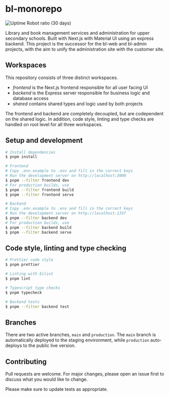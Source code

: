 # bl-monorepo

![Uptime Robot ratio (30 days)](https://img.shields.io/uptimerobot/ratio/m790106369-0ed2a627f24343cf93d2bba7)

Library and book management services and administration for upper secondary schools. Built with Next.js with Material UI using an express backend. This project is the successor for the bl-web and bl-admin projects, with the aim to unify the administration site with the customer site.

## Workspaces

This repository consists of three distinct workspaces.

- _frontend_ is the Next.js frontend responsible for all user facing UI
- _backend_ is the Express server responsible for business logic and database access
- _shared_ contains shared types and logic used by both projects

The frontend and backend are completely decoupled, but are codependent on the shared logic. In addition, code style, linting and type checks are handled on root level for all three workspaces.

## Setup and development

```bash
# Install dependencies
$ pnpm install

# Frontend
# Copy .env.example to .env and fill in the correct keys
# Run the development server on http://localhost:3000
$ pnpm --filter frontend dev
# For production builds, use
$ pnpm --filter frontend build
$ pnpm --filter frontend serve

# Backend
# Copy .env.example to .env and fill in the correct keys
# Run the development server on http://localhost:1337
$ pnpm --filter backend dev
# For production builds, use
$ pnpm --filter backend build
$ pnpm --filter backend serve

```

## Code style, linting and type checking

```bash
# Prettier code style
$ pnpm prettier

# Linting with Eslint
$ pnpm lint

# Typescript type checks
$ pnpm typecheck

# Backend tests
$ pnpm --filter backend test
```

## Branches

There are two active branches, `main` and `production`. The `main` branch is automatically deployed to the staging environment, while `production` auto-deploys to the public live version.

## Contributing

Pull requests are welcome. For major changes, please open an issue first to discuss what you would like to change.

Please make sure to update tests as appropriate.
